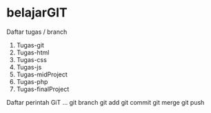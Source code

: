 # belajarGIT

 Daftar tugas / branch
 1. Tugas-git
 2. Tugas-html
 3. Tugas-css
 4. Tugas-js
 5. Tugas-midProject
 6. Tugas-php
 7. Tugas-finalProject
    
 Daftar perintah GiT
 …
 git branch
 git add
 git commit
 git merge
 git push
